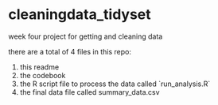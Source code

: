 # cleaningdata_tidyset
week four project for getting and cleaning data

there are a total of 4 files in this repo:
<ol><li>this readme
<li>the codebook
<li>the R script file to process the data called `run_analysis.R`
<li>the final data file called summary_data.csv
